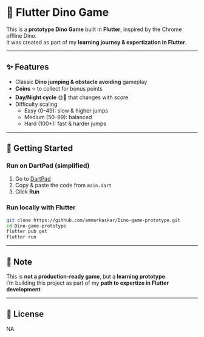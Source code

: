 # 🦖 Flutter Dino Game

This is a **prototype Dino Game** built in **Flutter**, inspired by the Chrome offline Dino.  
It was created as part of my **learning journey & expertization in Flutter**.  

---

## ✨ Features
- Classic **Dino jumping & obstacle avoiding** gameplay
- **Coins** ⭐ to collect for bonus points
- **Day/Night cycle** 🌞🌙 that changes with score
- Difficulty scaling:
  - Easy (0–49): slow & higher jumps
  - Medium (50–99): balanced
  - Hard (100+): fast & harder jumps

---

## 🚀 Getting Started

### Run on DartPad (simplified)
1. Go to [DartPad](https://dartpad.dev/flutter)
2. Copy & paste the code from `main.dart`
3. Click **Run**

### Run locally with Flutter
```bash
git clone https://github.com/ammarkaskar/Dino-game-prototype.git
cd Dino-game-prototype
flutter pub get
flutter run
```

---

## 📌 Note
This is **not a production-ready game**, but a **learning prototype**.  
I’m building this project as part of my **path to expertize in Flutter development**.

---

## 📜 License
NA

